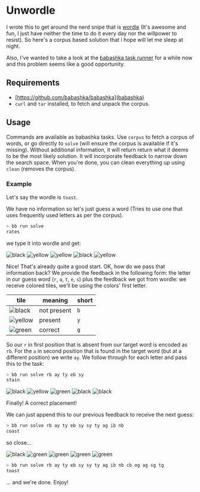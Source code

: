 # Unwordle

I wrote this to get around the nerd snipe that is [wordle](https://www.powerlanguage.co.uk/wordle/) (It's awesome and fun, I just have neither the time to do it every day nor the willpower to resist). So here's a corpus based solution that i hope will let me sleep at night.

Also, I've wanted to take a look at the  [babashka task runner](https://book.babashka.org/#tasks) for a while now and this problem seems like a good opportunity.

## Requirements

- [https://github.com/babashka/babashka](babashka)
- `curl` and `tar` installed, to fetch and unpack the corpus.

## Usage

Commands are available as babashka tasks. Use `corpus` to fetch a corpus of words, or go directly to `solve` (will ensure the corpus is available if it's missing). Without additional information, it will return return what it deems to be the most likely solution. It will incorporate feedback to narrow down the search space. When you're done, you can clean everything up using `clean` (removes the corpus).

### Example

Let's say the wordle is `toast`.

We have no information so let's just guess a word (Tries to use one that uses frequently used letters as per the corpus).

```bash
> bb run solve
rates
```

we type it into wordle and get:

![black](https://abs-0.twimg.com/emoji/v2/72x72/2b1b.png) ![yellow](https://abs-0.twimg.com/emoji/v2/72x72/1f7e8.png) ![yellow](https://abs-0.twimg.com/emoji/v2/72x72/1f7e8.png) ![black](https://abs-0.twimg.com/emoji/v2/72x72/2b1b.png) ![yellow](https://abs-0.twimg.com/emoji/v2/72x72/1f7e8.png)

Nice! That's already quite a good start. OK, how do we pass that information back? We provide the feedback in the following form: the letter in our guess word (`r`, `a`, `t`, `e`, `s`) plus the feedback we got from wordle: we receive colored tiles, we'll be using the colors' first letter.

| tile | meaning | short |
|--|--|--|
| ![black](https://abs-0.twimg.com/emoji/v2/72x72/2b1b.png) | not present | `b` |
| ![yellow](https://abs-0.twimg.com/emoji/v2/72x72/1f7e8.png) | present | `y` |
| ![green](https://abs-0.twimg.com/emoji/v2/72x72/1f7e9.png) | correct | `g` |

So our `r` in first position that is absent from our target word is encoded as `rb`. For the `a` in second position that is found in the target word (but at a different position) we write `ay`. We follow through for each letter and pass this to the task:

```bash
> bb run solve rb ay ty eb sy
stain
```

![black](https://abs-0.twimg.com/emoji/v2/72x72/2b1b.png) ![yellow](https://abs-0.twimg.com/emoji/v2/72x72/1f7e8.png) ![green](https://abs-0.twimg.com/emoji/v2/72x72/1f7e9.png) ![black](https://abs-0.twimg.com/emoji/v2/72x72/2b1b.png) ![black](https://abs-0.twimg.com/emoji/v2/72x72/2b1b.png)

Finally! A correct placement!

We can just append this to our previous feedback to receive the next guess:

```bash
> bb run solve rb ay ty eb sy sy ty ag ib nb
coast
```

so close...

![black](https://abs-0.twimg.com/emoji/v2/72x72/2b1b.png) ![green](https://abs-0.twimg.com/emoji/v2/72x72/1f7e9.png) ![green](https://abs-0.twimg.com/emoji/v2/72x72/1f7e9.png) ![green](https://abs-0.twimg.com/emoji/v2/72x72/1f7e9.png) ![green](https://abs-0.twimg.com/emoji/v2/72x72/1f7e9.png)

```bash
> bb run solve rb ay ty eb sy sy ty ag ib nb cb og ag sg tg
toast
```

... and we're done. Enjoy!
